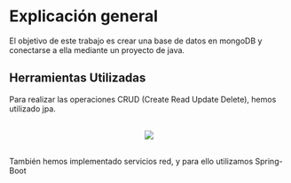 # Explicación general

El objetivo de este trabajo es crear una base de datos en mongoDB y conectarse a ella mediante un proyecto de java.

## Herramientas Utilizadas

Para realizar las operaciones CRUD (Create Read Update Delete), hemos utilizado jpa. 

<br>

<div style="text-align: center">
<img src="https://external-content.duckduckgo.com/iu/?u=https%3A%2F%2Fvelog.velcdn.com%2Fimages%2Fdnwlsrla4
0%2Fpost%2F4e648569-d344-4fe0-8332-3161878698b8%2Fimage.PNG&f=1&nofb=1&ipt=b789c751e2129a584e8b8357e12cb674a0aa4aacc9591a6e0f649e4ae802f8e7&ipo=images">
</div>

<br>

También hemos implementado servicios red, y para ello utilizamos Spring-Boot
